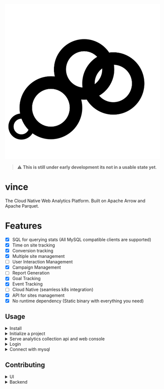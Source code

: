 
<p align="center">
    <img src="./assets/logo.svg" alt="Vince Logo" />
</p>

> :warning: **This is still under early development its not in a usable state yet**. 

# vince

The Cloud Native Web Analytics Platform. Built on Apache Arrow and Apache Parquet.

# Features

- [x] SQL for querying stats (All MySQL compatible clients are supported)
- [x] Time on site tracking
- [x] Conversion tracking 
- [x] Multiple site management
- [ ] User Interaction Management 
- [x] Campaign Management 
- [ ] Report Generation
- [x] Goal Tracking 
- [x] Event Tracking 
- [ ] Cloud Native (seamless k8s integration)
- [x] API for sites management
- [x] No runtime dependency (Static binary with everything you need)

## Usage

<details markdown="1">
<summary>Install</summary>

```bash
curl -fsSL https://github.com/vinceanalytics/vince/releases/latest/download/install.sh | bash
```

```bash
brew install vinceanalytics/tap/vince
```

```bash
docker pull ghcr.io/vinceanalytics/vince
```
</details>

<details markdown="1">
<summary>Initialize a project</summary>

```bash
VINCE_ROOT_PASSWORD=xxxxx vince init example
```

</details>

<details markdown="1">
<summary>Serve analytics collection api and web console</summary>

__Start server__
```bash
vince serve example
```

The script for embedding will be served under `localhost:8080/js/vince.js`.
Web analytics events are collected on `localhost:8080/api/events` endpoint.

</details>

<details markdown="1">
<summary>Login</summary>

```bash
VINCE_ROOT_PASSWORD=xxxxx vince login http://localhost:8080
```

</details>

<details markdown="1">
<summary>Connect with mysql</summary>

```bash
LIBMYSQL_ENABLE_CLEARTEXT_PLUGIN=y mysql --host 127.0.0.1 --port 3306 -uroot -p$VINCE_ACCESS_TOKEN
mysql: [Warning] Using a password on the command line interface can be insecure.
Welcome to the MySQL monitor.  Commands end with ; or \g.
Your MySQL connection id is 2
Server version: 5.7.9-Vitess Dolt

Copyright (c) 2000, 2023, Oracle and/or its affiliates.

Oracle is a registered trademark of Oracle Corporation and/or its
affiliates. Other names may be trademarks of their respective
owners.

Type 'help;' or '\h' for help. Type '\c' to clear the current input statement.

mysql> 
```

You can obtain `VINCE_ACCESS_TOKEN` via vince client

```bash
vince login --token
```

</details>

## Contributing

<details markdown="1">
<summary>UI</summary>

Console ui lives in `./ui/` directory. We are using react with `@primer/react` 
components. For the code editor we use `Monaco`

__requirement__:
- Latest node version
- Latest go version `go1.21+`

You need go version because we embed the generated app, so only way to test it/develop is to run embedding step then access your work through `vince serve`

When you are done making changes

```bash
go generate 
```

Will take care of building/embedding and start the server for you. Note that
for this all to work., you must create development project in `.vince` directory.

Basically steps to getting started

- Clone and cd into vince root
- Install and setup  `go1.21+`
- Install latest node version
- `go install`
- `VINCE_ROOT_PASSWORD=xxxxx vince init .vince`

Then you can work on files in `./ui/` when done.

```bash
go generate
```

You can now access the ui with your changes on `localhost:8080`

</details>

<details markdown="1">
<summary>Backend</summary>

You only need the latest Go version `go1.21+`

We recommend using `go install` when developing.

</details>